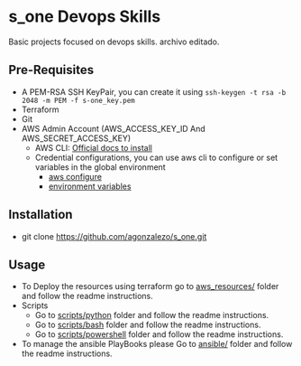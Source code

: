 # s_one Devops Skills
Basic projects focused on devops skills.
archivo editado.

## Pre-Requisites
- A PEM-RSA SSH KeyPair, you can create it using `ssh-keygen -t rsa -b 2048 -m PEM -f s-one_key.pem`
- Terraform
- Git
- AWS Admin Account (AWS_ACCESS_KEY_ID And AWS_SECRET_ACCESS_KEY)
    - AWS CLI: [Official docs to install](https://docs.aws.amazon.com/cli/latest/userguide/getting-started-install.html#getting-started-install-instructions)
    - Credential configurations, you can use aws cli to configure or set variables in the global environment
        - [aws configure](https://docs.aws.amazon.com/cli/latest/userguide/getting-started-quickstart.html#getting-started-quickstart-new-command)
        - [environment variables](https://docs.aws.amazon.com/sdk-for-php/v3/developer-guide/guide_credentials_environment.html)

## Installation
- git clone https://github.com/agonzalezo/s_one.git

## Usage
- To Deploy the resources using terraform go to [aws_resources/](./aws_resources/) folder and follow the readme instructions.
- Scripts
    - Go to [scripts/python](./scripts/python/) folder and follow the readme instructions.
    - Go to [scripts/bash](./scripts/bash/) folder and follow the readme instructions.
    - Go to [scripts/powershell](./scripts/powershell/) folder and follow the readme instructions.
- To manage the ansible PlayBooks please Go to [ansible/](./ansible/) folder and follow the readme instructions.
